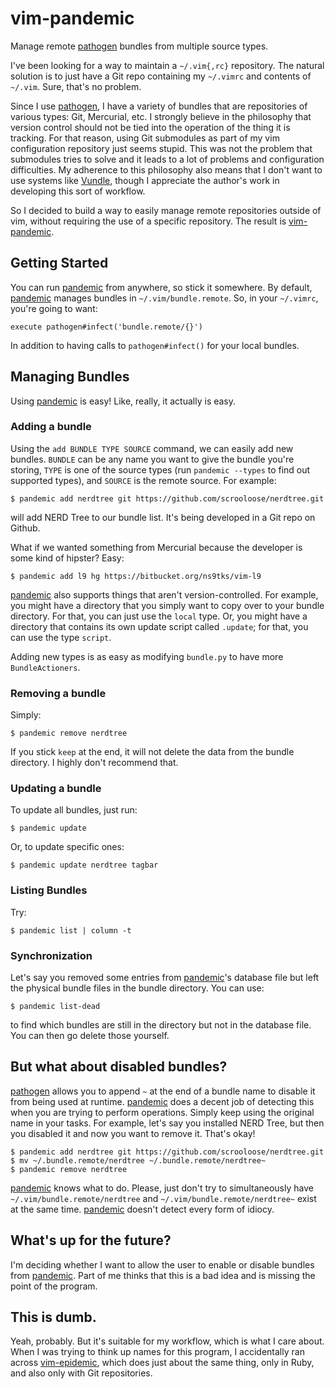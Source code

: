 vim-pandemic
============

Manage remote [pathogen] bundles from multiple source types.

I've been looking for a way to maintain a `~/.vim{,rc}` repository.  The natural
solution is to just have a Git repo containing my `~/.vimrc` and contents of
`~/.vim`.  Sure, that's no problem.

Since I use [pathogen], I have a variety of bundles that are repositories of
various types: Git, Mercurial, etc.  I strongly believe in the philosophy that
version control should not be tied into the operation of the thing it is
tracking.  For that reason, using Git submodules as part of my vim
configuration repository just seems stupid.  This was not the problem that
submodules tries to solve and it leads to a lot of problems and configuration
difficulties.  My adherence to this philosophy also means that I don't want to
use systems like [Vundle], though I appreciate the author's work in developing
this sort of workflow.

So I decided to build a way to easily manage remote repositories outside of
vim, without requiring the use of a specific repository.  The result is
[vim-pandemic].


## Getting Started

You can run [pandemic] from anywhere, so stick it somewhere.  By default,
[pandemic] manages bundles in `~/.vim/bundle.remote`.  So, in your `~/.vimrc`,
you're going to want:

```vim
execute pathogen#infect('bundle.remote/{}')
```

In addition to having calls to `pathogen#infect()` for your local bundles.


## Managing Bundles

Using [pandemic] is easy!  Like, really, it actually is easy.


### Adding a bundle

Using the `add BUNDLE TYPE SOURCE` command, we can easily add new bundles.
`BUNDLE` can be any name you want to give the bundle you're storing, `TYPE` is
one of the source types (run `pandemic --types` to find out supported types),
and `SOURCE` is the remote source.  For example:

```
$ pandemic add nerdtree git https://github.com/scrooloose/nerdtree.git
```

will add NERD Tree to our bundle list.  It's being developed in a Git repo on Github.

What if we wanted something from Mercurial because the developer is some kind of hipster?  Easy:

```
$ pandemic add l9 hg https://bitbucket.org/ns9tks/vim-l9
```

[pandemic] also supports things that aren't version-controlled.  For example,
you might have a directory that you simply want to copy over to your bundle
directory.  For that, you can just use the `local` type.  Or, you might have a
directory that contains its own update script called `.update`; for that, you
can use the type `script`.

Adding new types is as easy as modifying `bundle.py` to have more
`BundleActioners`.


### Removing a bundle

Simply:

```
$ pandemic remove nerdtree
```

If you stick `keep` at the end, it will not delete the data from the bundle
directory.  I highly don't recommend that.


### Updating a bundle

To update all bundles, just run:

```
$ pandemic update
```

Or, to update specific ones:

```
$ pandemic update nerdtree tagbar
```


### Listing Bundles

Try:

```
$ pandemic list | column -t
```


### Synchronization

Let's say you removed some entries from [pandemic]'s database file but left the
physical bundle files in the bundle directory.  You can use:

```
$ pandemic list-dead
```

to find which bundles are still in the directory but not in the database file.
You can then go delete those yourself.


## But what about disabled bundles?

[pathogen] allows you to append `~` at the end of a bundle name to disable it
from being used at runtime.  [pandemic] does a decent job of detecting this
when you are trying to perform operations.  Simply keep using the original name
in your tasks.  For example, let's say you installed NERD Tree, but then you
disabled it and now you want to remove it.  That's okay!

```
$ pandemic add nerdtree git https://github.com/scrooloose/nerdtree.git
$ mv ~/.bundle.remote/nerdtree ~/.bundle.remote/nerdtree~
$ pandemic remove nerdtree
```

[pandemic] knows what to do.  Please, just don't try to simultaneously have
`~/.vim/bundle.remote/nerdtree` and `~/.vim/bundle.remote/nerdtree~` exist at
the same time.  [pandemic] doesn't detect every form of idiocy.


## What's up for the future?

I'm deciding whether I want to allow the user to enable or disable bundles from
[pandemic].  Part of me thinks that this is a bad idea and is missing the point
of the program.


## This is dumb.

Yeah, probably.  But it's suitable for my workflow, which is what I care about.
When I was trying to think up names for this program, I accidentally ran across
[vim-epidemic], which does just about the same thing, only in Ruby, and also
only with Git repositories.



[pathogen]:https://github.com/tpope/vim-pathogen
[Vundle]:https://github.com/gmarik/vundle
[vim-pandemic]:http://jwcxz.com/git/vim-pandemic
[pandemic]:http://jwcxz.com/git/vim-pandemic
[vim-epidemic]:https://github.com/AlphaHydrae/vim-epidemic
